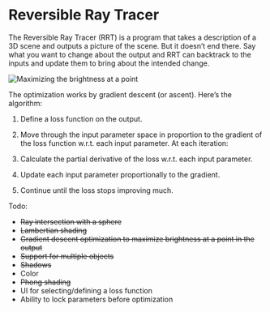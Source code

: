 # Reversible Ray Tracer
The Reversible Ray Tracer (RRT) is a program that takes a description of a 3D scene and outputs a picture of the scene. But it doesn’t end there. Say what you want to change about the output and RRT can backtrack to the inputs and update them to bring about the intended change.

![Maximizing the brightness at a point](https://raw.githubusercontent.com/lebek/RRT/master/optimized.gif)

The optimization works by gradient descent (or ascent). Here’s the algorithm:

1. Define a loss function on the output.

2. Move through the input parameter space in proportion to the gradient of the loss function w.r.t. each input parameter. At each iteration:

  1. Calculate the partial derivative of the loss w.r.t. each input parameter.
  2. Update each input parameter proportionally to the gradient.

3. Continue until the loss stops improving much.

Todo:
* ~~Ray intersection with a sphere~~
* ~~Lambertian shading~~
* ~~Gradient descent optimization to maximize brightness at a point in the output~~
* ~~Support for multiple objects~~
* ~~Shadows~~
* Color
* ~~Phong shading~~
* UI for selecting/defining a loss function
* Ability to lock parameters before optimization
